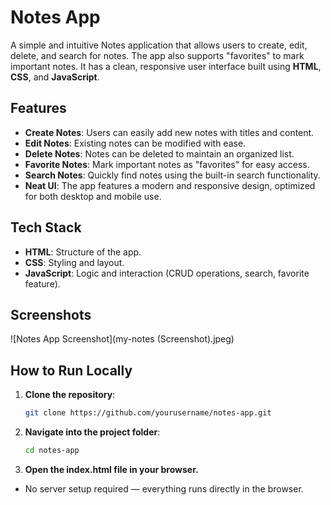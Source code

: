 # Notes App

A simple and intuitive Notes application that allows users to create, edit, delete, and search for notes. The app also supports "favorites" to mark important notes. It has a clean, responsive user interface built using **HTML**, **CSS**, and **JavaScript**.

## Features

- **Create Notes**: Users can easily add new notes with titles and content.
- **Edit Notes**: Existing notes can be modified with ease.
- **Delete Notes**: Notes can be deleted to maintain an organized list.
- **Favorite Notes**: Mark important notes as "favorites" for easy access.
- **Search Notes**: Quickly find notes using the built-in search functionality.
- **Neat UI**: The app features a modern and responsive design, optimized for both desktop and mobile use.

## Tech Stack

- **HTML**: Structure of the app.
- **CSS**: Styling and layout.
- **JavaScript**: Logic and interaction (CRUD operations, search, favorite feature).
  
## Screenshots

![Notes App Screenshot](my-notes (Screenshot).jpeg)

## How to Run Locally

1. **Clone the repository**:
   ```bash
   git clone https://github.com/yourusername/notes-app.git
2. **Navigate into the project folder**:
   ```bash
   cd notes-app

3. **Open the index.html file in your browser.**

- No server setup required — everything runs directly in the browser.
